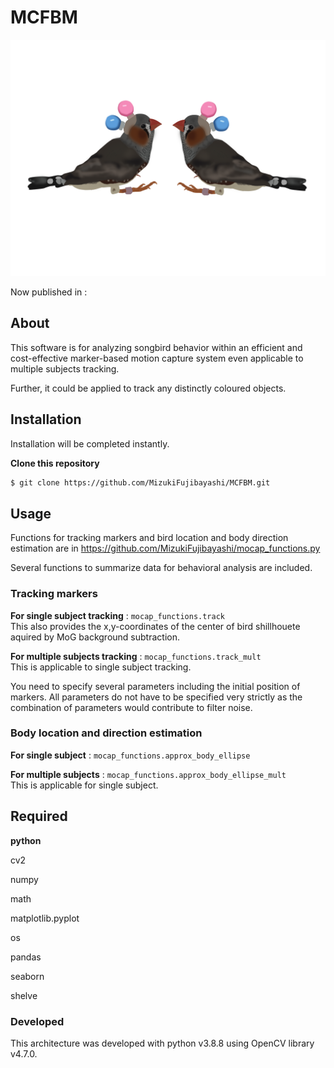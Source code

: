# MCFBM
<p align="center"><img src="https://github.com/MizukiFujibayashi/MCFBM/blob/main/zebra1.png"></p>

Now published in : 



## About

This software is for analyzing songbird behavior within an efficient and cost-effective marker-based motion capture system even applicable to multiple subjects tracking.

Further, it could be applied to track any distinctly coloured objects.


## Installation

Installation will be completed instantly.

**Clone this repository**

```bash
$ git clone https://github.com/MizukiFujibayashi/MCFBM.git
```

## Usage

Functions for tracking markers and bird location and body direction estimation are in https://github.com/MizukiFujibayashi/mocap_functions.py

Several functions to summarize data for behavioral analysis are included.

### Tracking markers

**For single subject tracking** : `mocap_functions.track`  
This also provides the x,y-coordinates of the center of bird shillhouete aquired by MoG background subtraction.

**For multiple subjects tracking** : `mocap_functions.track_mult`  
This is applicable to single subject tracking. 

You need to specify several parameters including the initial position of markers. All parameters do not have to be specified very strictly as the combination of parameters would contribute to filter noise.

### Body location and direction estimation

**For single subject** : `mocap_functions.approx_body_ellipse`  

**For multiple subjects** : `mocap_functions.approx_body_ellipse_mult`  
This is applicable for single subject. 

## Required

**python**

cv2

numpy

math

matplotlib.pyplot

os

pandas

seaborn

shelve

### Developed

This architecture was developed with python v3.8.8 using OpenCV library v4.7.0. 
